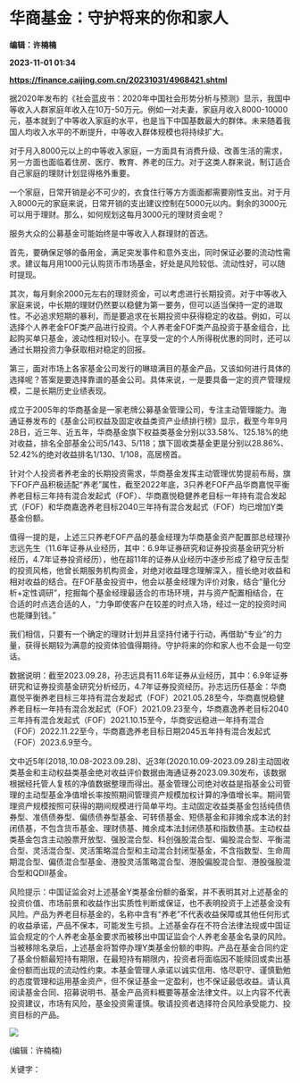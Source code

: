 # 华商基金：守护将来的你和家人
**编辑：许楠楠**

**2023-11-01 01:34**

**https://finance.caijing.com.cn/20231031/4968421.shtml**

据2020年发布的《社会蓝皮书：2020年中国社会形势分析与预测》显示，我国中等收入人群家庭年收入在10万-50万元。例如一对夫妻，家庭月收入8000-10000元，基本就到了中等收入家庭的水平，也是当下中国基数最大的群体。未来随着我国人均收入水平的不断提升，中等收入群体规模也将持续扩大。

对于月入8000元以上的中等收入家庭，一方面具有消费升级、改善生活的需求，另一方面也面临着住房、医疗、教育、养老的压力。对于这类人群来说，制订适合自己家庭的理财计划显得格外重要。

一个家庭，日常开销是必不可少的，衣食住行等方方面面都需要刚性支出。对于月入8000元的家庭来说，日常开销的支出建议控制在5000元以内。剩余的3000元可以用于理财。那么，如何规划这每月3000元的理财资金呢？

服务大众的公募基金可能始终是中等收入人群理财的首选。

首先，要确保足够的备用金，满足突发事件和意外支出，同时保证必要的流动性需求。建议每月用1000元认购货币市场基金，好处是风险较低、流动性好，可以随时提现。

其次，每月剩余2000元左右的理财资金，可以考虑进行长期投资。对于中等收入家庭来说，中长期的理财仍然要以稳健为第一要务，但可以适当保持一定的进取性。不必追求短期的暴利，而是要追求在长期投资中获得稳定的收益。例如，可以选择个人养老金FOF类产品进行投资。个人养老金FOF类产品投资于基金组合，比起购买单只基金，波动性相对较小。在享受一定的个人所得税优惠的同时，还可以通过长期投资力争获取相对稳定的回报。

第三，面对市场上各家基金公司发行的琳琅满目的基金产品，又该如何进行具体的选择呢？答案是要选择靠谱的基金公司。具体来说，一是要具备一定的资产管理规模，二是长期历史业绩表现。

成立于2005年的华商基金是一家老牌公募基金管理公司，专注主动管理能力。海通证券发布的《基金公司权益及固定收益类资产业绩排行榜》显示，截至今年9月28日，近三年、近五年，华商基金旗下权益类基金分别以33.58%、125.18%的绝对收益，排名全部基金公司5/143、5/118；旗下固收类基金更是分别以28.86%、52.42%的绝对收益排名1/130、1/108，高居榜首。

针对个人投资者养老金的长期投资需求，华商基金发挥主动管理优势提前布局，旗下FOF产品积极适配“养老”属性，截至2022年底，3只养老FOF产品华商嘉悦平衡养老目标三年持有混合发起式（FOF）、华商嘉悦稳健养老目标一年持有混合发起式（FOF）和华商嘉逸养老目标2040三年持有混合发起式（FOF）均已增加Y类基金份额。

值得一提的是，上述三只养老FOF产品的基金经理为华商基金资产配置部总经理孙志远先生（11.6年证券从业经历，其中：6.9年证券研究和证券投资基金研究分析经历，4.7年证券投资经历），他在超11年的证券从业经历中逐步形成了稳守反击型的投资风格，他曾长期服务机构资金，对绝对收益理念理解深入，擅长绝对收益和相对收益的结合。在FOF基金投资中，他会以基金经理为评价对象，结合“量化分析+定性调研”，挖掘每个基金经理最适合的市场环境，并与资产配置相结合，在合适的时点选合适的人，“力争即使客户在较差的时点入场，经过一定的投资时间也能赚到钱。”

我们相信，只要有一个确定的理财计划并且坚持付诸于行动，再借助“专业”的力量，获得长期较为满意的投资体验值得期待。守护将来的你和家人也不会是一句空话。

数据说明：截至2023.09.28，孙志远具有11.6年证券从业经历，其中：6.9年证券研究和证券投资基金研究分析经历，4.7年证券投资经历。孙志远历任基金：华商嘉悦平衡养老目标三年持有混合发起式（FOF）2021.05.28至今，华商嘉悦稳健养老目标一年持有混合发起式（FOF）2021.09.23至今，华商嘉逸养老目标2040三年持有混合发起式（FOF）2021.10.15至今，华商安远稳进一年持有混合（FOF）2022.11.22至今，华商嘉逸养老目标日期2045五年持有混合发起式（FOF）2023.6.9至今。

文中近5年(2018,.10.08-2023.09.28)、近3年(2020.10.09-2023.09.28)主动固收类基金和主动权益类基金绝对收益评价数据由海通证券2023.09.30发布，该数据根据经托管人复核的净值数据整理而得出。基金管理公司绝对收益是指基金公司管理的主动型基金净值增长率按照期间管理资产规模加权计算的净值增长率。期间管理资产规模按照可获得的期间规模进行简单平均。主动固定收益类基金包括纯债债券型、准债债券型、偏债债券型基金、可转债基金、短债基金和非摊余成本法的封闭债基，不包含货币基金、理财债基、摊余成本法封闭债基和指数债基。主动权益类基金包含主动股票开放型、强股混合型、科创强股混合型、偏股混合型、平衡混合型、灵活混合型、灵活策略混合型和主动混合封闭型基金，不含指数型、生命周期混合型、偏债混合型基金、港股灵活策略混合型、港股偏股混合型、港股强股混合型和QDII基金。

风险提示：中国证监会对上述基金Y类基金份额的备案，并不表明其对上述基金的投资价值、市场前景和收益作出实质性判断或保证，也不表明投资于上述基金没有风险。产品为养老目标基金的，名称中含有“养老”不代表收益保障或其他任何形式的收益承诺，产品不保本，可能发生亏损。上述基金存在不符合法律法规或中国证监会规定的个人养老金基金要求而被移出中国证监会个人养老金基金名录的风险。当被移除名录后，上述基金将暂停办理Y类基金份额的申购。产品在基金合同约定了基金份额最短持有期限，在最短持有期限内，投资者将面临因不能赎回或卖出基金份额而出现的流动性约束。本基金管理人承诺以诚实信用、恪尽职守、谨慎勤勉的态度管理和运用基金资产，但不保证基金一定盈利，也不保证最低收益。请认真阅读基金合同、招募说明书、基金产品资料概要等基金法律文件。以上内容不代表投资建议，市场有风险，基金投资需谨慎。敬请投资者选择符合风险承受能力、投资目标的产品。

![](https://tx1.cdn.caijing.com.cn/2014-03-27/114048455.jpg)

(编辑：许楠楠)

关键字：